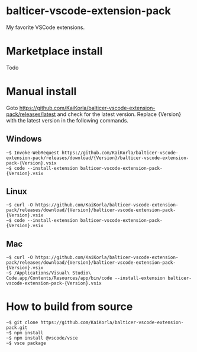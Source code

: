 # balticer-vscode-extension-pack

My favorite VSCode extensions.

# Marketplace install
Todo

# Manual install
Goto https://github.com/KaiKorla/balticer-vscode-extension-pack/releases/latest and check for the latest version.
Replace {Version} with the latest version in the following commands.

## Windows
```console
~$ Invoke-WebRequest https://github.com/KaiKorla/balticer-vscode-extension-pack/releases/download/{Version}/balticer-vscode-extension-pack-{Version}.vsix
~$ code --install-extension balticer-vscode-extension-pack-{Version}.vsix
 ```

## Linux
```console
~$ curl -O https://github.com/KaiKorla/balticer-vscode-extension-pack/releases/download/{Version}/balticer-vscode-extension-pack-{Version}.vsix
~$ code --install-extension balticer-vscode-extension-pack-{Version}.vsix
 ```

## Mac
```console
~$ curl -O https://github.com/KaiKorla/balticer-vscode-extension-pack/releases/download/{Version}/balticer-vscode-extension-pack-{Version}.vsix 
~$ /Applications/Visual\ Studio\ Code.app/Contents/Resources/app/bin/code --install-extension balticer-vscode-extension-pack-{Version}.vsix
 ```

# How to build from source
```console
~$ git clone https://github.com/KaiKorla/balticer-vscode-extension-pack.git
~$ npm install
~$ npm install @vscode/vsce
~$ vsce package
 ```